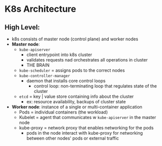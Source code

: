 # K8s Architecture
## High Level:
- k8s consists of master node (control plane) and worker nodes
- **Master node**:
	- `kube-apiserver` 
		- client entrypoint into k8s cluster
		- validates requests nad orchestrates all operations in cluster
		- THE BRAIN
	- `kube-scheduler` = assigns pods to the correct nodes
	- `kube-controller-manager`
		- daemon that installs core control loops 
			- control loop: non-terminating loop that regulates state of the cluster
	- `etcd` = key | value store containing info about the cluster
		- ex: resource availability, backups of cluster state
- **Worker node**: instance of a single or multi-container application
	- Pods = individual containers (the workload)
	- Kubelet = agent that communicates w `kube-apiserver` in the master node
	- kube-proxy = network proxy that enables networking for the pods
		- pods in the node interact with kube-proxy for networking between other nodes' pods or external traffic